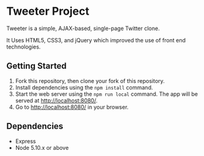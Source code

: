 # Tweeter Project

Tweeter is a simple, AJAX-based, single-page Twitter clone.

It Uses HTML5, CSS3, and jQuery which improved the use of front end technologies.

## Getting Started

1. Fork this repository, then clone your fork of this repository.
2. Install dependencies using the `npm install` command.
3. Start the web server using the `npm run local` command. The app will be served at <http://localhost:8080/>.
4. Go to <http://localhost:8080/> in your browser.

## Dependencies

- Express
- Node 5.10.x or above
